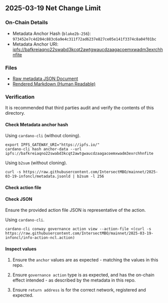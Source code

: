 ## 2025-03-19 Net Change Limit

### On-Chain Details

- Metadata Anchor Hash (`blake2b-256`): `973452e7c4d204c883c6a9e4c311f72ad6237e827ce05e141f3374c8a04f01bc`
- Metadata Anchor URI: <ipfs://bafkreiaqno22swabd3kcqt2awtgwaucdzaagacoemxwadm3exrchhnfite>

### Files

- [Raw metadata JSON Document](./metadata.jsonld)
- [Rendered Markdown (Human Readable)](./metadata.jsonld.md)

### Verification

It is recommended that third parties audit and verify the contents of this directory.

#### Check Metadata anchor hash

Using `cardano-cli` (without cloning).

```shell
export IPFS_GATEWAY_URI="https://ipfs.io/"
cardano-cli hash anchor-data --url ipfs://bafkreiaqno22swabd3kcqt2awtgwaucdzaagacoemxwadm3exrchhnfite
```

Using `b2sum` (without cloning).

```shell
curl -s https://raw.githubusercontent.com/IntersectMBO/mainnet/2025-03-19-infoncl/metadata.jsonld | b2sum -l 256
```

#### Check action file

#### Check JSON

Ensure the provided action file JSON is representative of the action.

Using `cardano-cli`.

```shell
cardano-cli conway governance action view --action-file <(curl -s https://raw.githubusercontent.com/IntersectMBO/mainnet/2025-03-19-infoncl/info-action-ncl.action)
```

#### Inspect values

1. Ensure the `anchor` values are as expected - matching the values in this repo.

2. Ensure `governance action` type is as expected, and has the on-chain effect intended - as described by the metadata in this repo.

3. Ensure `return address` is for the correct network, registered and expected.
